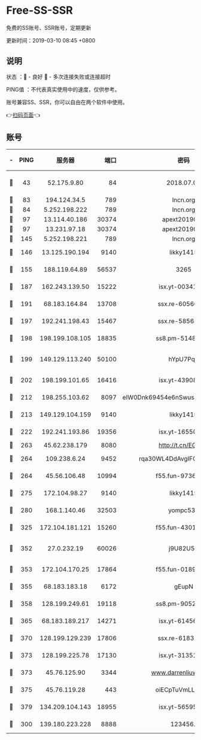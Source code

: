 # Free-SS-SSR

免费的SS账号、SSR账号，定期更新

更新时间：2019-03-10 08:45 +0800

## 说明

状态     ：🙂 - 良好 🙁 - 多次连接失败或连接超时

PING值   ：不代表真实使用中的速度，仅供参考。

账号兼容SS、SSR，你可以自由在两个软件中使用。

👉[扫码页面](https://liesauer.github.io/Free-SS-SSR/)👈

## 账号

|-|PING|服务器|端口|密码|加密方式|区域|
|:----:|:----:|:-----:|-----:|:----:|:----:|:----:|
|🙂|43|52.175.9.80|84|2018.07.07|chacha20-ietf-poly1305|HK|
|🙂|83|194.124.34.5|789|lncn.org|rc4|JP|
|🙂|84|5.252.198.222|789|lncn.org|rc4|JP|
|🙂|97|13.114.40.186|30374|apext2019006|chacha20|JP|
|🙂|97|13.231.97.18|30374|apext2019006|chacha20|JP|
|🙂|145|5.252.198.221|789|lncn.org|rc4|JP|
|🙂|146|13.125.190.194|9140|likky1415|aes-256-cfb|KR|
|🙂|155|188.119.64.89|56537|3265|aes-256-cfb|RU|
|🙂|187|162.243.139.50|15222|isx.yt-00341910|aes-256-cfb|US|
|🙂|191|68.183.164.84|13708|ssx.re-60566170|aes-256-cfb|US|
|🙂|197|192.241.198.43|15467|ssx.re-58565948|aes-256-cfb|US|
|🙂|198|198.199.108.105|18835|ss8.pm-51487912|aes-256-cfb|US|
|🙂|199|149.129.113.240|50100|hYpU7PqP|chacha20-ietf-poly1305|CN|
|🙂|202|198.199.101.65|16416|isx.yt-43908070|aes-256-cfb|US|
|🙂|212|198.255.103.62|8097|eIW0Dnk69454e6nSwuspv9DmS201tQ0D|aes-256-cfb|US|
|🙂|213|149.129.104.159|9140|likky1415|aes-256-cfb|HK|
|🙂|222|192.241.193.86|19356|isx.yt-16550263|aes-256-cfb|US|
|🙂|263|45.62.238.179|8080|http://t.cn/EGJIyrl|rc4-md5|CA|
|🙂|264|109.238.6.24|9452|rqa30WL4DdAvgIFG6Fs3znzTa|aes-256-cfb|FR|
|🙂|264|45.56.106.48|10994|f55.fun-97361996|aes-256-cfb|US|
|🙂|275|172.104.98.27|9140|likky1415|aes-256-cfb|JP|
|🙂|280|168.1.140.46|32503|yompc535|aes-256-cfb|AU|
|🙂|325|172.104.181.121|15260|f55.fun-43019575|aes-256-cfb|SG|
|🙂|352|27.0.232.19|60026|j9U82U53|xchacha20-ietf-poly1305|HK|
|🙂|353|172.104.170.25|17864|f55.fun-01896161|aes-256-cfb|SG|
|🙂|355|68.183.183.18|6172|gEupN|aes-256-cfb|SG|
|🙂|358|128.199.249.61|19118|ss8.pm-90526305|aes-256-cfb|SG|
|🙂|365|68.183.189.217|14271|isx.yt-61456295|aes-256-cfb|SG|
|🙂|370|128.199.129.239|17806|ssx.re-61831672|aes-256-cfb|SG|
|🙂|373|128.199.225.78|17130|isx.yt-31351777|aes-256-cfb|SG|
|🙂|373|45.76.125.90|3344|www.darrenliuwei.com|aes-256-cfb|AU|
|🙂|375|45.76.119.28|443|oiECpTuVmLLxk4Ts|aes-256-cfb|AU|
|🙂|379|134.209.104.143|18955|isx.yt-56595383|aes-256-cfb|SG|
|🙂|300|139.180.223.228|8888|123456..|aes-256-cfb|JP|
